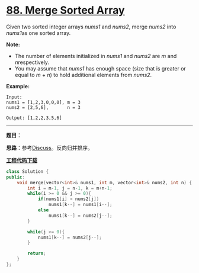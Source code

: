 # [88. Merge Sorted Array](https://leetcode.com/problems/merge-sorted-array/)

Given two sorted integer arrays *nums1* and *nums2*, merge *nums2* into *nums1*as one sorted array.

**Note:**

- The number of elements initialized in *nums1* and *nums2* are *m* and *n*respectively.
- You may assume that *nums1* has enough space (size that is greater or equal to *m* + *n*) to hold additional elements from *nums2*.

**Example:**

```
Input:
nums1 = [1,2,3,0,0,0], m = 3
nums2 = [2,5,6],       n = 3

Output: [1,2,2,3,5,6]
```

-----

**题目**：

**思路**：参考[Discuss](https://leetcode.com/problems/merge-sorted-array/discuss/29522/This-is-my-AC-code-may-help-you)。反向归并排序。

[**工程代码下载**](https://github.com/shenkh/leetcode)

```cpp
class Solution {
public:
    void merge(vector<int>& nums1, int m, vector<int>& nums2, int n) {
        int i = m-1, j = n-1, k = m+n-1;
        while(i >= 0 && j >= 0){
            if(nums1[i] > nums2[j])
                nums1[k--] = nums1[i--];
            else
                nums1[k--] = nums2[j--];
        }

        while(j >= 0){
            nums1[k--] = nums2[j--];
        }

        return;
    }
};
```

